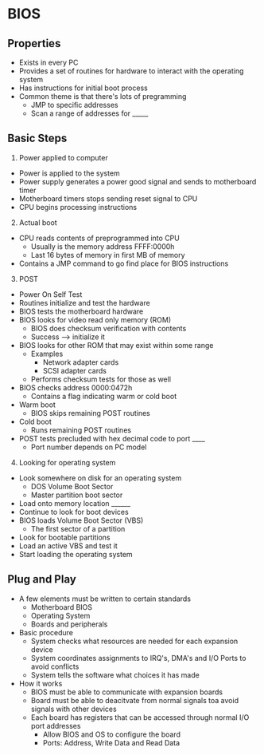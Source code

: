 # BIOS

## Properties

* Exists in every PC
* Provides a set of routines for hardware to interact with the operating system
* Has instructions for initial boot process
* Common theme is that there's lots of pregramming
    * JMP to specific addresses
    * Scan a range of addresses for _____

## Basic Steps

1) Power applied to computer

* Power is applied to the system
* Power supply generates a power good signal and sends to motherboard timer
* Motherboard timers stops sending reset signal to CPU
* CPU begins processing instructions

2) Actual boot
    
* CPU reads contents of preprogrammed into CPU
    * Usually is the memory address FFFF:0000h
    * Last 16 bytes of memory in first MB of memory
* Contains a JMP command to go find place for BIOS instructions

3) POST
    
* Power On Self Test
* Routines initialize and test the hardware
* BIOS tests the motherboard hardware
* BIOS looks for video read only memory (ROM)
    * BIOS does checksum verification with contents
    * Success --> initialize it
* BIOS looks for other ROM that may exist within some range
    * Examples
        * Network adapter cards
        * SCSI adapter cards
    * Performs checksum tests for those as well
* BIOS checks address 0000:0472h
    * Contains a flag indicating warm or cold boot
* Warm boot
    * BIOS skips remaining POST routines
* Cold boot
    * Runs remaining POST routines
* POST tests precluded with hex decimal code to port ____
    * Port number depends on PC model

4) Looking for operating system

* Look somewhere on disk for an operating system
    * DOS Volume Boot Sector 
    * Master partition boot sector
* Load onto memory location ______
* Continue to look for boot devices
* BIOS loads Volume Boot Sector (VBS)
    * The first sector of a partition
* Look for bootable partitions
* Load an active VBS and test it
* Start loading the operating system

## Plug and Play

* A few elements must be written to certain standards
    * Motherboard BIOS
    * Operating System
    * Boards and peripherals
* Basic procedure
    * System checks what resources are needed for each expansion device
    * System coordinates assignments to IRQ's, DMA's and I/O Ports to avoid conflicts
    * System tells the software what choices it has made
* How it works
    * BIOS must be able to communicate with expansion boards
    * Board must be able to deacitvate from normal signals toa avoid signals with other devices
    * Each board has registers that can be accessed through normal I/O port addresses
        * Allow BIOS and OS to configure the board
        * Ports: Address, Write Data and Read Data
